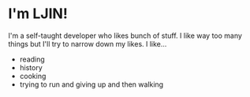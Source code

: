 # I'm LJIN!

I'm a self-taught developer who likes bunch of stuff. I like way too many things but I'll try to narrow down my likes.
I like...
- reading
- history
- cooking
- trying to run and giving up and then walking
